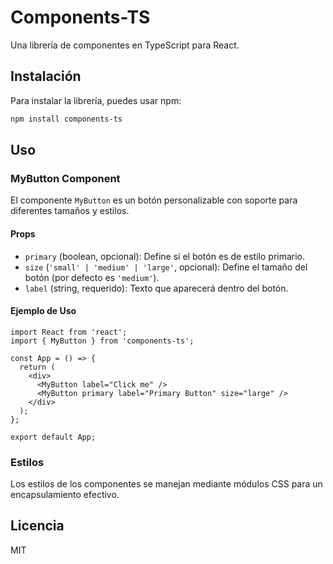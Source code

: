 # Components-TS

Una librería de componentes en TypeScript para React.

## Instalación

Para instalar la librería, puedes usar npm:

```bash
npm install components-ts
```

## Uso

### MyButton Component

El componente `MyButton` es un botón personalizable con soporte para diferentes tamaños y estilos.

#### Props

- `primary` (boolean, opcional): Define si el botón es de estilo primario.
- `size` (`'small' | 'medium' | 'large'`, opcional): Define el tamaño del botón (por defecto es `'medium'`).
- `label` (string, requerido): Texto que aparecerá dentro del botón.

#### Ejemplo de Uso

```tsx
import React from 'react';
import { MyButton } from 'components-ts';

const App = () => {
  return (
    <div>
      <MyButton label="Click me" />
      <MyButton primary label="Primary Button" size="large" />
    </div>
  );
};

export default App;
```

### Estilos

Los estilos de los componentes se manejan mediante módulos CSS para un encapsulamiento efectivo.

## Licencia

MIT